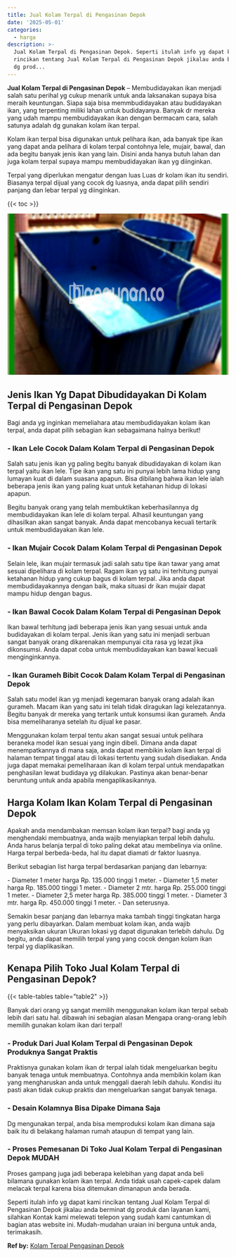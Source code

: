 ```yaml
---
title: Jual Kolam Terpal di Pengasinan Depok
date: '2025-05-01'
categories:
  - harga
description: >-
  Jual Kolam Terpal di Pengasinan Depok. Seperti itulah info yg dapat kami
  rincikan tentang Jual Kolam Terpal di Pengasinan Depok jikalau anda berminat
  dg prod...
---
```


**Jual Kolam Terpal di Pengasinan Depok** – Membudidayakan ikan menjadi salah satu perihal yg cukup menarik untuk anda laksanakan supaya bisa meraih keuntungan. Siapa saja bisa memmbudidayakan atau budidayakan ikan, yang terpenting miliki lahan untuk budidayanya. Banyak dr mereka yang udah mampu membudidayakan ikan dengan bermacam cara, salah satunya adalah dg gunakan kolam ikan terpal.

Kolam ikan terpal bisa digunakan untuk pelihara ikan, ada banyak tipe ikan yang dapat anda pelihara di kolam terpal contohnya lele, mujair, bawal, dan ada begitu banyak jenis ikan yang lain. Disini anda hanya butuh lahan dan juga kolam terpal supaya mampu membudidayakan ikan yg diinginkan.

Terpal yang diperlukan mengatur dengan luas Luas dr kolam ikan itu sendiri. Biasanya terpal dijual yang cocok dg luasnya, anda dapat pilih sendiri panjang dan lebar terpal yg diinginkan.

{{< toc >}}

![Jual Kolam Terpal di Pengasinan Depok](/images/jual-kolam-terpal-26.png)

## Jenis Ikan Yg Dapat Dibudidayakan Di Kolam Terpal di Pengasinan Depok

Bagi anda yg inginkan memeliahara atau membudidayakan kolam ikan terpal, anda dapat pilih sebagian ikan sebagaimana halnya berikut!

### \- Ikan Lele Cocok Dalam Kolam Terpal di Pengasinan Depok

Salah satu jenis ikan yg paling begitu banyak dibudidayakan di kolam ikan terpal yaitu ikan lele. Tipe ikan yang satu ini punyai lebih lama hidup yang lumayan kuat di dalam suasana apapun. Bisa dibilang bahwa ikan lele ialah beberapa jenis ikan yang paling kuat untuk ketahanan hidup di lokasi apapun.

Begitu banyak orang yang telah membuktikan keberhasilannya dg membudidayakan ikan lele di kolam terpal. Alhasil keuntungan yang dihasilkan akan sangat banyak. Anda dapat mencobanya kecuali tertarik untuk membudidayakan ikan lele.

### \- Ikan Mujair Cocok Dalam Kolam Terpal di Pengasinan Depok

Selain lele, ikan mujair termasuk jadi salah satu tipe ikan tawar yang amat sesuai dipelihara di kolam terpal. Ragam ikan yg satu ini terhitung punyai ketahanan hidup yang cukup bagus di kolam terpal. Jika anda dapat membudidayakannya dengan baik, maka situasi dr ikan mujair dapat mampu hidup dengan bagus.

### \- Ikan Bawal Cocok Dalam Kolam Terpal di Pengasinan Depok

Ikan bawal terhitung jadi beberapa jenis ikan yang sesuai untuk anda budidayakan di kolam terpal. Jenis ikan yang satu ini menjadi serbuan sangat banyak orang dikarenakan mempunyai cita rasa yg lezat jika dikonsumsi. Anda dapat coba untuk membudidayakan kan bawal kecuali menginginkannya.

### \- Ikan Gurameh Bibit Cocok Dalam Kolam Terpal di Pengasinan Depok

Salah satu model ikan yg menjadi kegemaran banyak orang adalah ikan gurameh. Macam ikan yang satu ini telah tidak diragukan lagi kelezatannya. Begitu banyak dr mereka yang tertarik untuk konsumsi ikan gurameh. Anda bisa memeliharanya setelah itu dijual ke pasar.

Menggunakan kolam terpal tentu akan sangat sesuai untuk pelihara beraneka model ikan sesuai yang ingin dibeli. Dimana anda dapat menempatkannya di mana saja, anda dapat membikin kolam ikan terpal di halaman tempat tinggal atau di lokasi tertentu yang sudah disediakan. Anda juga dapat memakai pemeliharaan ikan di kolam terpal untuk mendapatkan penghasilan lewat budidaya yg dilakukan. Pastinya akan benar-benar beruntung untuk anda apabila mengaplikasikannya.

## Harga Kolam Ikan Kolam Terpal di Pengasinan Depok

Apakah anda mendambakan memsan kolam ikan terpal? bagi anda yg menghendaki membuatnya, anda wajib menyiapkan terpal lebih dahulu. Anda harus belanja terpal di toko paling dekat atau membelinya via online. Harga terpal berbeda-beda, hal itu dapat diamati dr faktor luasnya.

Berikut sebagian list harga terpal berdasarkan panjang dan lebarnya:

\- Diameter 1 meter harga Rp. 135.000 tinggi 1 meter. - Diameter 1,5 meter harga Rp. 185.000 tinggi 1 meter. - Diameter 2 mtr. harga Rp. 255.000 tinggi 1 meter. - Diameter 2,5 meter harga Rp. 385.000 tinggi 1 meter. - Diameter 3 mtr. harga Rp. 450.000 tinggi 1 meter. - Dan seterusnya.

Semakin besar panjang dan lebarnya maka tambah tinggi tingkatan harga yang perlu dibayarkan. Dalam membuat kolam ikan, anda wajib menyaksikan ukuran Ukuran lokasi yg dapat digunakan terlebih dahulu. Dg begitu, anda dapat memilih terpal yang yang cocok dengan kolam ikan terpal yg diaplikasikan.

## Kenapa Pilih Toko Jual Kolam Terpal di Pengasinan Depok?

{{< table-tables table="table2" >}}

Banyak dari orang yg sangat memilih menggunakan kolam ikan terpal sebab lebih dari satu hal. dibawah ini sebagian alasan Mengapa orang-orang lebih memilih gunakan kolam ikan dari terpal!

### \- Produk Dari Jual Kolam Terpal di Pengasinan Depok Produknya Sangat Praktis

Praktisnya gunakan kolam ikan dr terpal ialah tidak mengeluarkan begitu banyak tenaga untuk membuatnya. Contohnya anda membikin kolam ikan yang mengharuskan anda untuk menggali daerah lebih dahulu. Kondisi itu pasti akan tidak cukup praktis dan mengeluarkan sangat banyak tenaga.

### \- Desain Kolamnya Bisa Dipake Dimana Saja

Dg mengunakan terpal, anda bisa memproduksi kolam ikan dimana saja baik itu di belakang halaman rumah ataupun di tempat yang lain.

### \- Proses Pemesanan Di Toko Jual Kolam Terpal di Pengasinan Depok MUDAH

Proses gampang juga jadi beberapa kelebihan yang dapat anda beli bilamana gunakan kolam ikan terpal. Anda tidak usah capek-capek dalam melacak terpal karena bisa ditemukan dimanapun anda berada.

Seperti itulah info yg dapat kami rincikan tentang Jual Kolam Terpal di Pengasinan Depok jikalau anda berminat dg produk dan layanan kami, silahkan Kontak kami melewati telepon yang sudah kami cantumkan di bagian atas website ini. Mudah-mudahan uraian ini berguna untuk anda, terimakasih.

**Ref by:** [Kolam Terpal Pengasinan Depok](https://id.wikipedia.org/wiki/Kolam)
